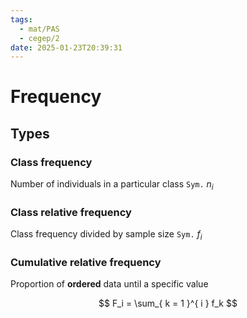 ```yaml
---
tags:
  - mat/PAS
  - cegep/2
date: 2025-01-23T20:39:31
---
```


# Frequency

## Types

### Class frequency

Number of individuals in a particular class
`Sym.` $n_i$

### Class relative frequency

Class frequency divided by sample size
`Sym.` $f_i$

### Cumulative relative frequency

Proportion of **ordered** data until a specific value

$$
F_i = \sum_{ k = 1 }^{ i } f_k
$$